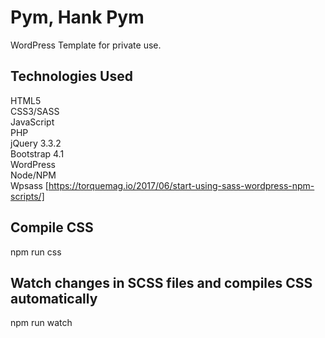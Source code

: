 # Pym, Hank Pym 
WordPress Template for private use. 

## Technologies Used
HTML5 <br>
CSS3/SASS <br>
JavaScript<br>
PHP<br>
jQuery 3.3.2<br>
Bootstrap 4.1<br>
WordPress<br>
Node/NPM<br>
Wpsass [https://torquemag.io/2017/06/start-using-sass-wordpress-npm-scripts/]


## Compile CSS
npm run css

## Watch changes in SCSS files and compiles CSS automatically
npm run watch